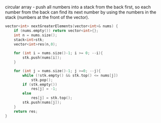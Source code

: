 circular array
    - push all numbers into a stack from the back first, so each number from the back can find its next number by using the numbers in the stack (numbers at the front of the vector).
    
```cpp
vector<int> nextGreaterElements(vector<int>& nums) {
    if (nums.empty()) return vector<int>{};
    int n = nums.size();
    stack<int>stk;
    vector<int>res(n,0);
    
    for (int i = nums.size()-1; i >= 0; --i){
        stk.push(nums[i]);
    }

    for (int j = nums.size()-1; j >=0; --j){
        while (!stk.empty() && stk.top() <= nums[j])
            stk.pop();
        if (stk.empty())
            res[j] = -1;
        else
            res[j] = stk.top();
        stk.push(nums[j]);
    }
    return res;
}
```
